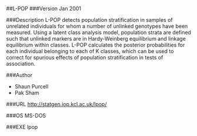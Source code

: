 ##L-POP
###Version
Jan 2001

###Description
L-POP detects population stratification in samples of unrelated individuals for whom a number of unlinked genotypes have been measured. 
 Using a latent class analysis model, population strata are defined such that unlinked markers are in Hardy-Weinberg equilibrium and linkage equilibrium within classes. 
 L-POP calculates the posterior probabilities for each individual belonging to each of K classes, which can be used to correct for spurious effects of population stratification in tests of association.

###Author
* Shaun Purcell
* Pak Sham

###URL
http://statgen.iop.kcl.ac.uk/lpop/

###OS
MS-DOS

###EXE
lpop


